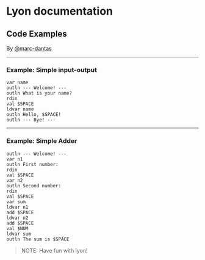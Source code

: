 # Lyon documentation
## Code Examples
By [@marc-dantas](https://github.com/marc-dantas)

<hr>

<h3 id="out">Example: Simple input-output</h3> 

```
var name
outln --- Welcome! ---
outln What is your name?
rdin
val $SPACE
ldvar name
outln Hello, $SPACE!
outln --- Bye! ---
```
</code></pre>

<hr>

<h3 id="outln">Example: Simple Adder</h3>

```
outln --- Welcome! ---
var n1
outln First number:
rdin
val $SPACE
var n2
outln Second number:
rdin
val $SPACE
var sum
ldvar n1
add $SPACE
ldvar n2
add $SPACE
val $NUM
ldvar sum
outln The sum is $SPACE
```

> NOTE: Have fun with lyon!